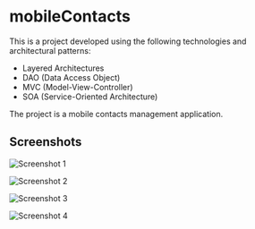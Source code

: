 # mobileContacts

This is a project developed using the following technologies and architectural patterns:

- Layered Architectures
- DAO (Data Access Object)
- MVC (Model-View-Controller)
- SOA (Service-Oriented Architecture)

The project is a mobile contacts management application.

## Screenshots

![Screenshot 1](https://github.com/billmazio/mobileContacts/assets/116730698/7f4701b9-bacc-49d3-8684-ff27ea18c42b)

![Screenshot 2](https://github.com/billmazio/mobileContacts/assets/116730698/3048dbcc-89a7-4dfe-9d16-be2d27b7a259)

![Screenshot 3](https://github.com/billmazio/mobileContacts/assets/116730698/68300f06-05be-4295-a457-2b88d11b8c7c)

![Screenshot 4](https://github.com/billmazio/mobileContacts/assets/116730698/f4fb366d-b01f-49a9-9c04-8cbee74859f9)
